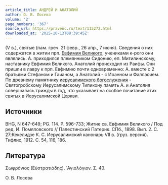 ```yaml
---
article_title: АНДРЕЙ И АНАТОЛИЙ
author: О. В. Лосева
volume: '2'
page_numbers: '367'
source_url: https://pravenc.ru/text/115272.html
downloaded_at: '2025-10-13T08:39:45Z'
---
```


(V в.), святые (пам. греч. 21 февр., 26 апр., 7 июня). Сведения о них содержатся в житии прп. [Евфимия Великого](<https://pravenc.ru/text/Евфимия Великого.html>), учениками к-рого они являлись. А. приходился племянником Сидонию, еп. Митилинскому, наставнику Евфимия Великого. Анатолий происходил из Раифы. Они пришли в лавру к прп. Евфимию почти одновременно: А. вместе с 2 братьями Стефаном и Гаианом, а Анатолий - с Иоанном и Фалласием. По древнему памятнику [иерусалимского богослужения](<https://pravenc.ru/text/иерусалимского богослужения.html>) - Святогробскому Иерусалимскому Типикону память А. и Анатолия совершалась трижды в год, что указывает на особое почитание этих святых в Иерусалимской Церкви.

## Источники

BHG, N 647-649; PG. 114. P. 596-733; Житие св. Евфимия Великого / Под ред. И. Помяловского // Палестинский Патерик. СПб., 1898. Вып. 2. С. 27;Кекелидзе К. С. Иерусалимский канонарь VII в. (груз. версия). Тифлис, 1912. С. 54, 116, 186.

## Литература

Σωφρόνιος (Εὐστρατιάδης). ῾Αγιολόγιον. Σ. 40.

О. В. Лосева
